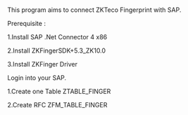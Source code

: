#
This program aims to connect ZKTeco Fingerprint with SAP.

Prerequisite :

1.Install SAP .Net Connector 4 x86

2.Install ZKFingerSDK+5.3_ZK10.0

3.Install ZKFinger Driver

Login into your SAP.

1.Create one Table ZTABLE_FINGER

2.Create RFC ZFM_TABLE_FINGER


